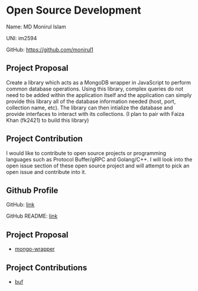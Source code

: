 # Open Source Development
Name: MD Monirul Islam

UNI: im2594

GitHub: https://github.com/monirul1

## Project Proposal 

Create a library which acts as a MongoDB wrapper in JavaScript to perform common database operations. Using this library, complex queries do not need to be added within the application itself and the application can simply provide this library all of the database information needed (host, port, collection name, etc). The library can then intialize the database and provide interfaces to interact with its collections. (I plan to pair with Faiza Khan (fk2421) to build this library)

## Project Contribution

I would like to contribute to open source projects or programming languages such as Protocol Buffer/gRPC and Golang/C++. I will look into the open issue section of these open source project and will attempt to pick an open issue and contribute into it. 

## Github Profile 
GitHub: [link](https://github.com/monirul1)

GitHub README: [link](https://github.com/monirul1/monirul1/blob/main/README.md)

## Project Proposal
- [mongo-wrapper](./projects/javascript/mongo-wrapper.md)

## Project Contributions
- [buf](./projects/buf/buf-issues.md)